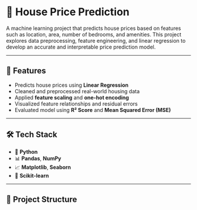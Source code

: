 # 🏡 House Price Prediction

A machine learning project that predicts house prices based on features such as location, area, number of bedrooms, and amenities. This project explores data preprocessing, feature engineering, and linear regression to develop an accurate and interpretable price prediction model.

---

## 📌 Features

- Predicts house prices using **Linear Regression**
- Cleaned and preprocessed real-world housing data
- Applied **feature scaling** and **one-hot encoding**
- Visualized feature relationships and residual errors
- Evaluated model using **R² Score** and **Mean Squared Error (MSE)**

---

## 🛠 Tech Stack

- 🐍 **Python**
- 📊 **Pandas**, **NumPy**
- 📈 **Matplotlib**, **Seaborn**
- 🧠 **Scikit-learn**

---

## 📁 Project Structure

